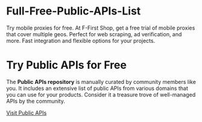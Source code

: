 # Full-Free-Public-APIs-List
Try mobile proxies for free. At F-First Shop, get a free trial of mobile proxies that cover multiple geos. Perfect for web scraping, ad verification, and more. Fast integration and flexible options for your projects.


# Try Public APIs for Free

The **Public APIs repository** is manually curated by community members like you. It includes an extensive list of public APIs from various domains that you can use for your products. Consider it a treasure trove of well-managed APIs by the community.

[Visit Public APIs](https://github.com/public-apis/public-apis)

